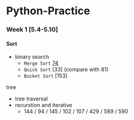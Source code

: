 # Python-Practice

### Week 1 [5.4-5.10]
#### Sort
- binary search		
  - `Merge Sort` [74](https://leetcode.com/problems/search-a-2d-matrix/)
  - `Quick Sort` [33] (compare with 81)
  - `Bucket Sort`	[153]

tree
- tree traversal 
- recurstion and iterative
  - 144 / 94 / 145 / 102 / 107 / 429 / 589 / 590 



